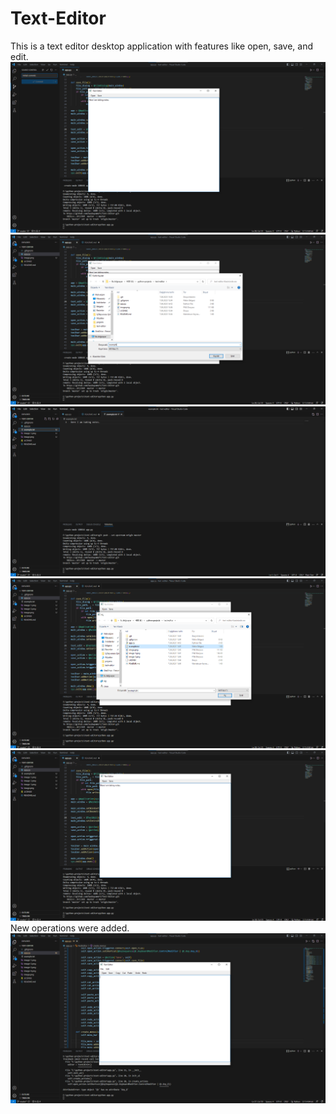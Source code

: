 # Text-Editor
This is a text editor desktop application with features like open, save, and edit.
![Alt text](image.png)
![Alt text](image-1.png)
![Alt text](image-2.png)
![Alt text](image-3.png)
![Alt text](image-4.png)
New operations were added.
![Alt text](image-5.png)
